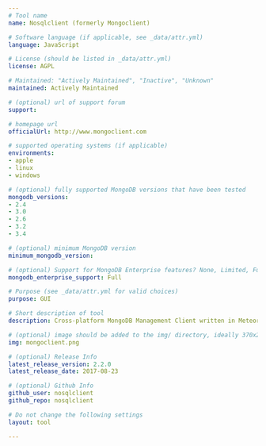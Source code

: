 ```yaml
---
# Tool name
name: Nosqlclient (formerly Mongoclient)

# Software language (if applicable, see _data/attr.yml)
language: JavaScript

# License (should be listed in _data/attr.yml)
license: AGPL

# Maintained: "Actively Maintained", "Inactive", "Unknown"
maintained: Actively Maintained

# (optional) url of support forum
support: 

# homepage url
officialUrl: http://www.mongoclient.com

# supported operating systems (if applicable)
environments:
- apple
- linux
- windows

# (optional) fully supported MongoDB versions that have been tested
mongodb_versions:
- 2.4
- 3.0
- 2.6
- 3.2
- 3.4

# (optional) minimum MongoDB version
minimum_mongodb_version:

# (optional) Support for MongoDB Enterprise features? None, Limited, Full
mongodb_enterprise_support: Full

# Purpose (see _data/attr.yml for valid choices)
purpose: GUI

# Short description of tool
description: Cross-platform MongoDB Management Client written in Meteor.js

# (optional) image should be added to the img/ directory, ideally 370x200px
img: mongoclient.png

# (optional) Release Info
latest_release_version: 2.2.0
latest_release_date: 2017-08-23

# (optional) Github Info
github_user: nosqlclient
github_repo: nosqlclient

# Do not change the following settings
layout: tool

---
```

